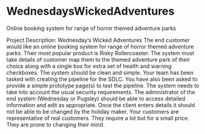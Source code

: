 # WednesdaysWickedAdventures
Online booking system for range of horror themed adventure parks

Project Description:
Wednesday’s Wicked Adventures The end customer would like an online booking system for range of horror themed adventure parks. Their most popular product is Risky Rollercoaster. The system must take details of customer map them to the themed adventure park of their choice along with a single box for extra set of health and warning checkboxes. The system should be clean and simple. Your team has been tasked with creating the pipeline for the SDLC. You have also been asked to provide a simple prototype page(s) to test the pipeline. The system needs to take into account the usual security requirements. The administrator of the end system (Wednesday or Pugsley) should be able to access detailed information and edit as appropriate. Once the client enters details it should not be able to be changed by the holiday maker. Your customers are representative of real customers. They require a lot but for a small price. They are prone to changing their mind.
